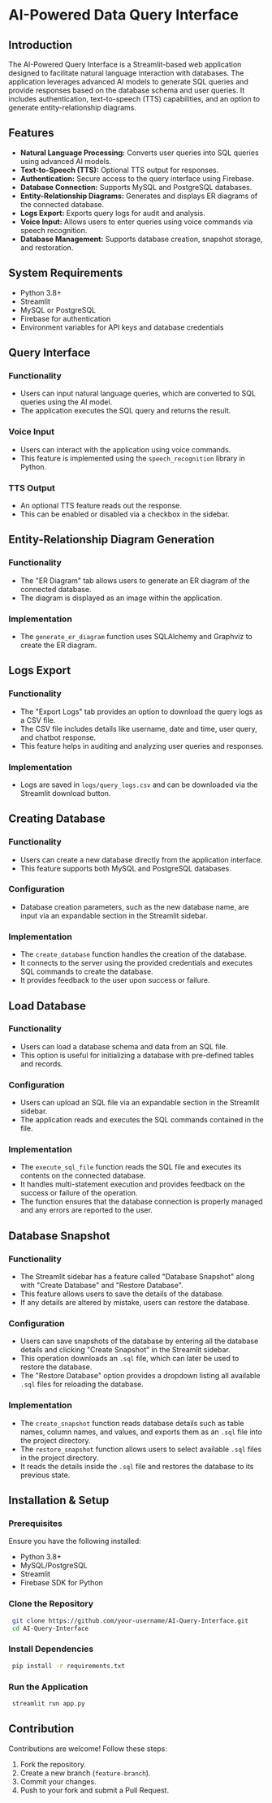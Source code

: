 # AI-Powered Data Query Interface

## Introduction
The AI-Powered Query Interface is a Streamlit-based web application designed to facilitate natural language interaction with databases. The application leverages advanced AI models to generate SQL queries and provide responses based on the database schema and user queries. It includes authentication, text-to-speech (TTS) capabilities, and an option to generate entity-relationship diagrams.

## Features
- **Natural Language Processing:** Converts user queries into SQL queries using advanced AI models.
- **Text-to-Speech (TTS):** Optional TTS output for responses.
- **Authentication:** Secure access to the query interface using Firebase.
- **Database Connection:** Supports MySQL and PostgreSQL databases.
- **Entity-Relationship Diagrams:** Generates and displays ER diagrams of the connected database.
- **Logs Export:** Exports query logs for audit and analysis.
- **Voice Input:** Allows users to enter queries using voice commands via speech recognition.
- **Database Management:** Supports database creation, snapshot storage, and restoration.

## System Requirements
- Python 3.8+
- Streamlit
- MySQL or PostgreSQL
- Firebase for authentication
- Environment variables for API keys and database credentials

## Query Interface
### Functionality
- Users can input natural language queries, which are converted to SQL queries using the AI model.
- The application executes the SQL query and returns the result.

### Voice Input
- Users can interact with the application using voice commands.
- This feature is implemented using the `speech_recognition` library in Python.

### TTS Output
- An optional TTS feature reads out the response.
- This can be enabled or disabled via a checkbox in the sidebar.

## Entity-Relationship Diagram Generation
### Functionality
- The "ER Diagram" tab allows users to generate an ER diagram of the connected database.
- The diagram is displayed as an image within the application.

### Implementation
- The `generate_er_diagram` function uses SQLAlchemy and Graphviz to create the ER diagram.

## Logs Export
### Functionality
- The "Export Logs" tab provides an option to download the query logs as a CSV file.
- The CSV file includes details like username, date and time, user query, and chatbot response.
- This feature helps in auditing and analyzing user queries and responses.

### Implementation
- Logs are saved in `logs/query_logs.csv` and can be downloaded via the Streamlit download button.

## Creating Database
### Functionality
- Users can create a new database directly from the application interface.
- This feature supports both MySQL and PostgreSQL databases.

### Configuration
- Database creation parameters, such as the new database name, are input via an expandable section in the Streamlit sidebar.

### Implementation
- The `create_database` function handles the creation of the database.
- It connects to the server using the provided credentials and executes SQL commands to create the database.
- It provides feedback to the user upon success or failure.

## Load Database
### Functionality
- Users can load a database schema and data from an SQL file.
- This option is useful for initializing a database with pre-defined tables and records.

### Configuration
- Users can upload an SQL file via an expandable section in the Streamlit sidebar.
- The application reads and executes the SQL commands contained in the file.

### Implementation
- The `execute_sql_file` function reads the SQL file and executes its contents on the connected database.
- It handles multi-statement execution and provides feedback on the success or failure of the operation.
- The function ensures that the database connection is properly managed and any errors are reported to the user.

## Database Snapshot
### Functionality
- The Streamlit sidebar has a feature called "Database Snapshot" along with "Create Database" and "Restore Database".
- This feature allows users to save the details of the database.
- If any details are altered by mistake, users can restore the database.

### Configuration
- Users can save snapshots of the database by entering all the database details and clicking "Create Snapshot" in the Streamlit sidebar.
- This operation downloads an `.sql` file, which can later be used to restore the database.
- The "Restore Database" option provides a dropdown listing all available `.sql` files for reloading the database.

### Implementation
- The `create_snapshot` function reads database details such as table names, column names, and values, and exports them as an `.sql` file into the project directory.
- The `restore_snapshot` function allows users to select available `.sql` files in the project directory.
- It reads the details inside the `.sql` file and restores the database to its previous state.

  

## Installation & Setup
### Prerequisites
Ensure you have the following installed:
- Python 3.8+
- MySQL/PostgreSQL
- Streamlit
- Firebase SDK for Python

### Clone the Repository
```bash
 git clone https://github.com/your-username/AI-Query-Interface.git
 cd AI-Query-Interface
```

### Install Dependencies
```bash
 pip install -r requirements.txt
```

### Run the Application
```bash
 streamlit run app.py
```

## Contribution
Contributions are welcome! Follow these steps:
1. Fork the repository.
2. Create a new branch (`feature-branch`).
3. Commit your changes.
4. Push to your fork and submit a Pull Request.



